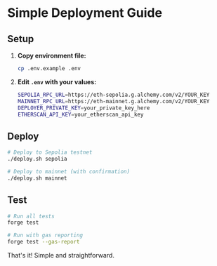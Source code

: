# Simple Deployment Guide

## Setup

1. **Copy environment file:**
   ```bash
   cp .env.example .env
   ```

2. **Edit `.env` with your values:**
   ```bash
   SEPOLIA_RPC_URL=https://eth-sepolia.g.alchemy.com/v2/YOUR_KEY
   MAINNET_RPC_URL=https://eth-mainnet.g.alchemy.com/v2/YOUR_KEY
   DEPLOYER_PRIVATE_KEY=your_private_key_here
   ETHERSCAN_API_KEY=your_etherscan_api_key
   ```

## Deploy

```bash
# Deploy to Sepolia testnet
./deploy.sh sepolia

# Deploy to mainnet (with confirmation)
./deploy.sh mainnet
```

## Test

```bash
# Run all tests
forge test

# Run with gas reporting
forge test --gas-report
```

That's it! Simple and straightforward.
